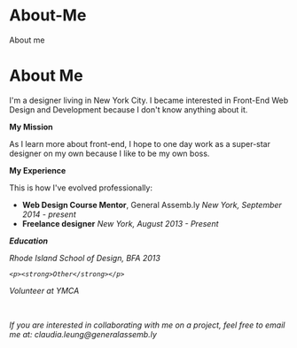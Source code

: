 About-Me
========

About me
<!DOCTYPE html>
<html>
<head>
<title>About Me</title>
</head>

<body>
<h1>About Me</h1>
<p>I'm a designer living in New York City. I became interested in Front-End Web Design and Development because I don't know anything about it.</p>

<p><strong>My Mission</strong><p>
<p>As I learn more about front-end, I hope to one day work as a super-star designer on my own because I like to be my own boss.</p>

<p><strong>My Experience</strong><p>
<p>This is how I've evolved professionally:</p>
<ul>
<li><strong>Web Design Course Mentor</strong>, General Assemb.ly
<em>New York, September 2014 - present</em> </li>

<li><strong>Freelance designer</strong> 
	<em>New York, August 2013 - Present</e></li>


</ul>
<p><strong>Education</strong></p>
<p>Rhode Island School of Design, BFA 2013<p>

	<p><strong>Other</strong></p>
<p>Volunteer at YMCA</p>

<br>

<p>If you are interested in collaborating with me on a project, feel free to email me at: <a href:"http://claudia.leung@generalassemb.ly">claudia.leung@generalassemb.ly</a></p>



</body>

</html>

